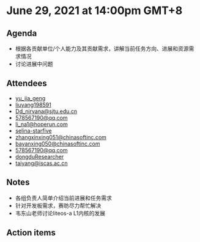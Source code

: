 # June 29, 2021 at 14:00pm GMT+8

## Agenda
- 根据各贡献单位/个人能力及其贡献需求，讲解当前任务方向、进展和资源需求情况
- 讨论进展中问题

## Attendees
- [yu_jia_geng](https://gitee.com/yu_jia_geng) 
- [liuyang198591](https://gitee.com/liuyang198591)
- [Dd_nirvana@sjtu.edu.cn]()
- [578567190@qq.com]()
- [li_na1@hoperun.com]()
- [selina-starfive](selina-starfive)
- [zhangxinxing051@chinasoftinc.com]()
- [bayanxing050@chinasoftinc.com]()
- 578567190@qq.com
- [dongduResearcher](https://gitee.com/dongduResearcher)
- [taiyang@iscas.ac.cn]()

## Notes
-  各组负责人简单介绍当前进展和任务需求
-  针对开发板需求，赛昉尽力帮忙解决
-  韦东山老师讨论liteos-a L1内核的发展 

## Action items
